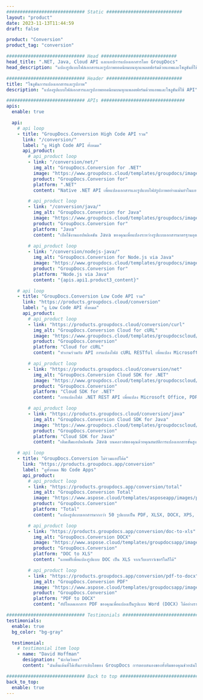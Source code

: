 ```yaml
---
############################# Static ############################
layout: "product"
date: 2023-11-13T11:44:59
draft: false

product: "Conversion"
product_tag: "conversion"

############################# Head ############################
head_title: ".NET, Java, Cloud API และแอปการแปลงเอกสารโดย GroupDocs"
head_description: "แปลงรูปแบบไฟล์เอกสารและรูปภาพยอดนิยมบนทุกแพลตฟอร์มด้วยแอพและโซลูชันที่ใช้ API"

############################# Header ############################
title: "โซลูชันการแปลงเอกสารและรูปภาพ"
description: "แปลงรูปแบบไฟล์เอกสารและรูปภาพยอดนิยมบนทุกแพลตฟอร์มด้วยแอพและโซลูชันที่ใช้ API"

############################# APIs ###############################
apis:
  enable: true

  api:
    # api loop
    - title: "GroupDocs.Conversion High Code API รวม"
      link: "/conversion/"
      label: "ดู High Code API ทั้งหมด"
      api_product:
        # api_product loop
        - link: "/conversion/net/"
          img_alt: "GroupDocs.Conversion for .NET"
          image: "https://www.groupdocs.cloud/templates/groupdocs/images/product-logos/groupdocs-conversion-net.png"
          product: "GroupDocs.Conversion for"
          platform: ".NET"
          content: "Native .NET API เพื่อแปลงเอกสารและรูปแบบไฟล์รูปภาพอย่างแม่นยำในแอปพลิเคชัน .NET ทุกประเภท รองรับการเพิ่มลายน้ำรูปภาพขณะแปลง"

        # api_product loop
        - link: "/conversion/java/"
          img_alt: "GroupDocs.Conversion for Java"
          image: "https://www.groupdocs.cloud/templates/groupdocs/images/product-logos/groupdocs-conversion-java.png"
          product: "GroupDocs.Conversion for"
          platform: "Java"
          content: "เปิดใช้งานแอปพลิเคชัน Java ของคุณเพื่อแปลงระหว่างรูปแบบเอกสารมาตรฐานอุตสาหกรรมทั้งหมดอย่างง่ายดาย รวมถึง Microsoft Office, PDF, HTML, รูปภาพ และอื่นๆ อีกมากมาย"
          
        # api_product loop
        - link: "/conversion/nodejs-java/"
          img_alt: "GroupDocs.Conversion for Node.js via Java"
          image: "https://www.groupdocs.cloud/templates/groupdocs/images/product-logos/groupdocs-conversion-nodejs-java.png"
          product: "GroupDocs.Conversion for"
          platform: "Node.js via Java"
          content: "{apis.api1.product3_content}"

    # api loop
    - title: "GroupDocs.Conversion Low Code API รวม"
      link: "https://products.groupdocs.cloud/conversion"
      label: "ดู Low Code API ทั้งหมด"
      api_product:
        # api_product loop
        - link: "https://products.groupdocs.cloud/conversion/curl"
          img_alt: "GroupDocs.Conversion Cloud for cURL"
          image: "https://www.groupdocs.cloud/templates/groupdocscloud/images/sdk/272x272/groupdocs_conversion-for-curl.png"
          product: "GroupDocs.Conversion"
          platform: "Cloud for cURL"
          content: "ทำงานร่วมกับ API การแปลงไฟล์ cURL RESTful เพื่อแปลง Microsoft Office, PDF, อีเมล, โครงการ, HTML และรูปแบบไฟล์ทั่วไปอื่นๆ ในแอปพลิเคชันของคุณ"

        # api_product loop
        - link: "https://products.groupdocs.cloud/conversion/net"
          img_alt: "GroupDocs.Conversion Cloud SDK for .NET"
          image: "https://www.groupdocs.cloud/templates/groupdocscloud/images/sdk/272x272/groupdocs_conversion-for-net.png"
          product: "GroupDocs.Conversion"
          platform: "Cloud SDK for .NET"
          content: "การแปลงไฟล์ .NET REST API เพื่อแปลง Microsoft Office, PDF, อีเมล, โครงการ, HTML และรูปแบบไฟล์ทั่วไปอื่นๆ บนแพลตฟอร์มใดๆ ได้อย่างง่ายดายโดยใช้ Cloud SDK"

        # api_product loop
        - link: "https://products.groupdocs.cloud/conversion/java"
          img_alt: "GroupDocs.Conversion Cloud SDK for Java"
          image: "https://www.groupdocs.cloud/templates/groupdocscloud/images/sdk/272x272/groupdocs_conversion-for-java.png"
          product: "GroupDocs.Conversion"
          platform: "Cloud SDK for Java"
          content: "เติมเต็มแอปพลิเคชัน Java บนคลาวด์ของคุณด้วยคุณสมบัติการแปลงเอกสารขั้นสูงบนแพลตฟอร์มใดๆ ที่สามารถเรียก REST API ได้"

    # api loop
    - title: "GroupDocs.Conversion ไม่รวมแอปโค้ด"
      link: "https://products.groupdocs.app/conversion"
      label: "ดูทั้งหมด No Code Apps"
      api_product:
        # api_product loop
        - link: "https://products.groupdocs.app/conversion/total"
          img_alt: "GroupDocs.Conversion Total"
          image: "https://www.aspose.cloud/templates/asposeapp/images/products/logo/aspose_conversion-app.png"
          product: "GroupDocs.Conversion"
          platform: "Total"
          content: "แปลงรูปแบบเอกสารมากกว่า 50 รูปแบบเป็น PDF, XLSX, DOCX, XPS, HTML และอื่นๆ"

        # api_product loop
        - link: "https://products.groupdocs.app/conversion/doc-to-xls"
          img_alt: "GroupDocs.Conversion DOCX"
          image: "https://www.aspose.cloud/templates/groupdocsapp/images/products/logo/groupdocs_words-app.png"
          product: "GroupDocs.Conversion"
          platform: "DOC to XLS"
          content: "แอพฟรีเพื่อแปลงรูปแบบ DOC เป็น XLS จากเว็บเบราว์เซอร์ใดก็ได้"

        # api_product loop
        - link: "https://products.groupdocs.app/conversion/pdf-to-docx"
          img_alt: "GroupDocs.Conversion PDF"
          image: "https://www.aspose.cloud/templates/groupdocsapp/images/products/logo/groupdocs_pdf-app.png"
          product: "GroupDocs.Conversion"
          platform: "PDF to DOCX"
          content: "อัปโหลดเอกสาร PDF ของคุณเพื่อแปลงเป็นรูปแบบ Word (DOCX) ได้อย่างราบรื่น"

############################# Testimonials ###############################
testimonials:
  enable: true
  bg_color: "bg-gray"

  testimonial:
    # testimonial item loop
    - name: "David Hoffman"
      designation: "นักจิตวิทยา"
      content: "ฉันตื่นเต้นที่ได้เห็นการเติบโตของ GroupDocs การตอบสนองของทั้งทีมของคุณช่วยฉันได้มาก เมื่อฉันพูดคุยกับใครบางคนที่ GroupDocs ฉันสามารถรับประกันได้ว่ามีใครบางคนกำลังฟังและทำสิ่งต่างๆ ให้เกิดขึ้น"

############################# Back to top ###############################
back_to_top:
  enable: true
---
```

